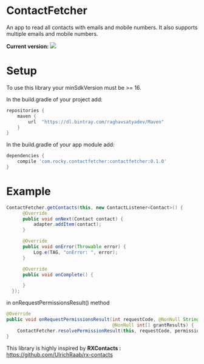# ContactFetcher
An app to read all contacts with emails and mobile numbers. It also supports multiple emails and mobile numbers.

**Current version:**  <a href='https://bintray.com/raghavsatyadev/Maven/ContactFetcher/_latestVersion'><img src='https://api.bintray.com/packages/raghavsatyadev/Maven/ContactFetcher/images/download.svg'></a>

# Setup
To use this library your minSdkVersion must be >= 16.

In the build.gradle of your project add:

```gradle
repositories {
    maven {
        url  "https://dl.bintray.com/raghavsatyadev/Maven" 
    }
}
```

In the build.gradle of your app module add:

```gradle
dependencies {
    compile 'com.rocky.contactfetcher:contactfetcher:0.1.0'
}
```

# Example

```java
ContactFetcher.getContacts(this, new ContactListener<Contact>() {
      @Override
      public void onNext(Contact contact) {
          adapter.addItem(contact);
      }

      @Override
      public void onError(Throwable error) {
          Log.e(TAG, "onError: ", error);
      }

      @Override
      public void onComplete() {

      }
  });
```

in onRequestPermissionsResult() method

```java
@Override
public void onRequestPermissionsResult(int requestCode, @NonNull String[] permissions,
                                       @NonNull int[] grantResults) {
    ContactFetcher.resolvePermissionResult(this, requestCode, permissions, grantResults);
}
```

This library is highly inspired by **RXContacts :**  https://github.com/UlrichRaab/rx-contacts
